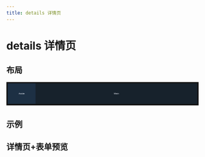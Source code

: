 ```yaml
---
title: details 详情页
---
```


# details 详情页

## 布局

![alt text](assets/tableView/image.png)

## 示例

<preview path="./def.vue"></preview>

## 详情页+表单预览

<preview path="./form2.vue"></preview>

<API src="./data.json" lang="zh"></API>
